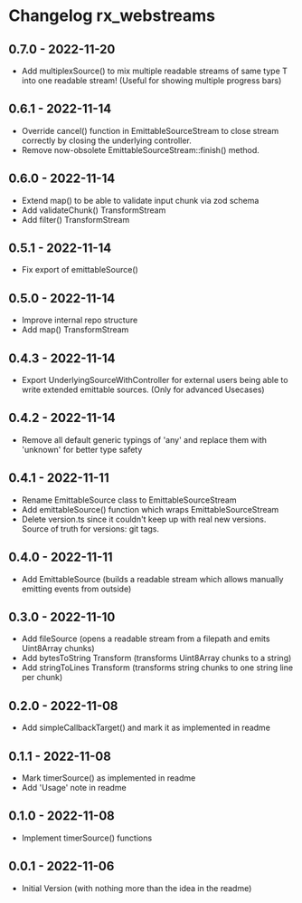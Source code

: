 # Changelog rx_webstreams 

## 0.7.0 - 2022-11-20 

- Add multiplexSource() to mix multiple readable streams of same type T into one readable stream! 
  (Useful for showing multiple progress bars)

## 0.6.1 - 2022-11-14

- Override cancel() function in EmittableSourceStream to close stream correctly by closing the underlying controller. 
- Remove now-obsolete EmittableSourceStream::finish() method.

## 0.6.0 - 2022-11-14

- Extend map() to be able to validate input chunk via zod schema
- Add validateChunk() TransformStream
- Add filter() TransformStream

## 0.5.1 - 2022-11-14 

- Fix export of emittableSource()

## 0.5.0 - 2022-11-14 

- Improve internal repo structure 
- Add map() TransformStream

## 0.4.3 - 2022-11-14 

- Export UnderlyingSourceWithController for external users being able to write extended emittable sources.
  (Only for advanced Usecases)
## 0.4.2 - 2022-11-14 

- Remove all default generic typings of 'any' and replace them with 'unknown' for better type safety

## 0.4.1 - 2022-11-11 

- Rename EmittableSource class to EmittableSourceStream
- Add emittableSource() function which wraps EmittableSourceStream
- Delete version.ts since it couldn't keep up with real new versions. Source of truth for versions: git tags.

## 0.4.0 - 2022-11-11 

- Add EmittableSource (builds a readable stream which allows manually emitting events from outside)

## 0.3.0 - 2022-11-10 

- Add fileSource (opens a readable stream from a filepath and emits Uint8Array chunks)
- Add bytesToString Transform (transforms Uint8Array chunks to a string)
- Add stringToLines Transform (transforms string chunks to one string line per chunk)

## 0.2.0 - 2022-11-08

- Add simpleCallbackTarget() and mark it as implemented in readme

## 0.1.1 - 2022-11-08

- Mark timerSource() as implemented in readme
- Add 'Usage' note in readme

## 0.1.0 - 2022-11-08

- Implement timerSource() functions 

## 0.0.1 - 2022-11-06 

- Initial Version (with nothing more than the idea in the readme)